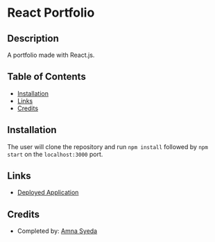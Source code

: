 # React Portfolio

## Description
A portfolio made with React.js.

## Table of Contents
* [Installation](#installation)
* [Links](#links)
* [Credits](#credits)

## Installation 
The user will clone the repository and run `npm install` followed by `npm start` on the `localhost:3000` port. 

## Links
* [Deployed Application](https://amna-portfolio.herokuapp.com/)

## Credits
* Completed by: [Amna Syeda](https://github.com/amnasyeda)

